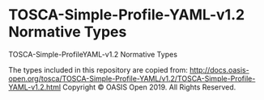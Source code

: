 # TOSCA-Simple-Profile-YAML-v1.2 Normative Types
 TOSCA-Simple-ProfileYAML-v1.2 Normative Types
 
 The types included in this repository are copied from: http://docs.oasis-open.org/tosca/TOSCA-Simple-Profile-YAML/v1.2/TOSCA-Simple-Profile-YAML-v1.2.html
 Copyright © OASIS Open 2019. All Rights Reserved.
